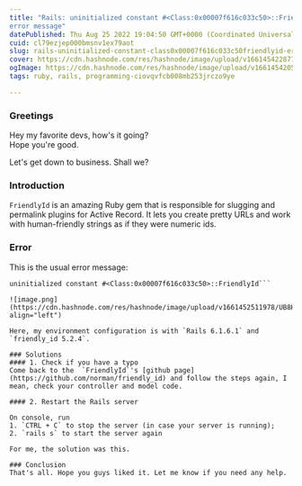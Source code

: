 ```yaml
---
title: "Rails: uninitialized constant #<Class:0x00007f616c033c50>::FriendlyId
error message"
datePublished: Thu Aug 25 2022 19:04:50 GMT+0000 (Coordinated Universal Time)
cuid: cl79ezjep000bmsnv1ex79aot
slug: rails-uninitialized-constant-class0x00007f616c033c50friendlyid-error-message
cover: https://cdn.hashnode.com/res/hashnode/image/upload/v1661454228771/YJ4U5hK6U.png
ogImage: https://cdn.hashnode.com/res/hashnode/image/upload/v1661454205249/s8UCzF4Iw.png
tags: ruby, rails, programming-ciovqvfcb008mb253jrczo9ye

---
```


### Greetings
Hey my favorite devs, how's it going?<br/>
Hope you're good.<p/>
Let's get down to business. Shall we?

### Introduction
`FriendlyId` is an amazing Ruby gem that is responsible for slugging and permalink plugins for Active Record. It lets you create pretty URLs and work with human-friendly strings as if they were numeric ids.

### Error
This is the usual error message:
```
uninitialized constant #<Class:0x00007f616c033c50>::FriendlyId```

![image.png](https://cdn.hashnode.com/res/hashnode/image/upload/v1661452511978/UB8HfC1fB.png align="left")

Here, my environment configuration is with `Rails 6.1.6.1` and `friendly_id 5.2.4`.

### Solutions
#### 1. Check if you have a typo
Come back to the  `FriendlyId`'s [github page](https://github.com/norman/friendly_id) and follow the steps again, I mean, check your controller and model code.

#### 2. Restart the Rails server

On console, run
1. `CTRL + C` to stop the server (in case your server is running);
2. `rails s` to start the server again

For me, the solution was this.

### Conclusion
That's all. Hope you guys liked it. Let me know if you need any help.
